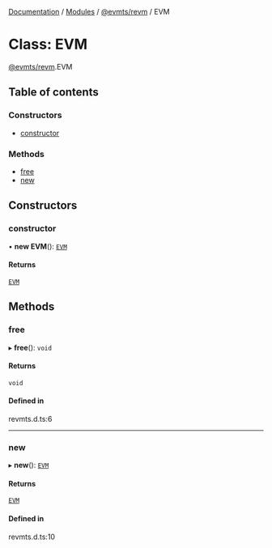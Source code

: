 [Documentation](../README.md) / [Modules](../modules.md) / [@evmts/revm](../modules/evmts_revm.md) / EVM

# Class: EVM

[@evmts/revm](../modules/evmts_revm.md).EVM

## Table of contents

### Constructors

- [constructor](evmts_revm.EVM.md#constructor)

### Methods

- [free](evmts_revm.EVM.md#free)
- [new](evmts_revm.EVM.md#new)

## Constructors

### constructor

• **new EVM**(): [`EVM`](evmts_revm.EVM.md)

#### Returns

[`EVM`](evmts_revm.EVM.md)

## Methods

### free

▸ **free**(): `void`

#### Returns

`void`

#### Defined in

revmts.d.ts:6

___

### new

▸ **new**(): [`EVM`](evmts_revm.EVM.md)

#### Returns

[`EVM`](evmts_revm.EVM.md)

#### Defined in

revmts.d.ts:10
